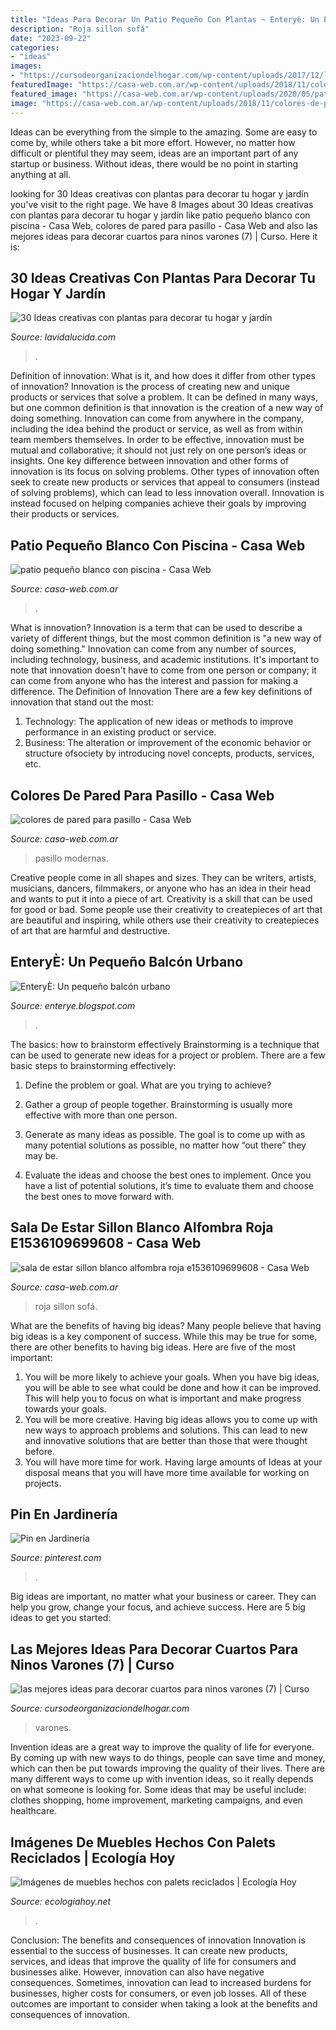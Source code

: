 ```yaml
---
title: "Ideas Para Decorar Un Patio Pequeño Con Plantas ~ Enteryè: Un Pequeño Balcón Urbano"
description: "Roja sillon sofá"
date: "2023-09-22"
categories:
- "ideas"
images:
- "https://cursodeorganizaciondelhogar.com/wp-content/uploads/2017/12/las-emjores-ideas-para-decorar-cuartos-para-ninos-varones-2.jpg"
featuredImage: "https://casa-web.com.ar/wp-content/uploads/2018/11/colores-de-pared-para-pasillo.jpg"
featured_image: "https://casa-web.com.ar/wp-content/uploads/2020/05/patio-pequeño-blanco-con-piscina.jpg"
image: "https://casa-web.com.ar/wp-content/uploads/2018/11/colores-de-pared-para-pasillo.jpg"
---
```



Ideas can be everything from the simple to the amazing. Some are easy to come by, while others take a bit more effort. However, no matter how difficult or plentiful they may seem, ideas are an important part of any startup or business. Without ideas, there would be no point in starting anything at all.

	

		
looking for 30 Ideas creativas con plantas para decorar tu hogar y jardín you've visit to the right page. We have 8 Images about 30 Ideas creativas con plantas para decorar tu hogar y jardín like patio pequeño blanco con piscina - Casa Web, colores de pared para pasillo - Casa Web and also las mejores ideas para decorar cuartos para ninos varones (7) | Curso. Here it is:
		
    
## 30 Ideas Creativas Con Plantas Para Decorar Tu Hogar Y Jardín

<img loading=lazy src="https://www.lavidalucida.com/wp-content/uploads/2014/02/1609688_536500663142889_345839435_n.jpg" onerror="this.onerror=null;this.src='https://tse3.mm.bing.net/th?id=OIP.RSAjUmuL6ft3UPjqHsh3qAHaFO&amp;pid=15.1';" alt="30 Ideas creativas con plantas para decorar tu hogar y jardín">

_Source: lavidalucida.com_

>. 

	

Definition of innovation: What is it, and how does it differ from other types of innovation?
Innovation is the process of creating new and unique products or services that solve a problem. It can be defined in many ways, but one common definition is that innovation is the creation of a new way of doing something. Innovation can come from anywhere in the company, including the idea behind the product or service, as well as from within team members themselves. In order to be effective, innovation must be mutual and collaborative; it should not just rely on one person’s ideas or insights. 
One key difference between innovation and other forms of innovation is its focus on solving problems. Other types of innovation often seek to create new products or services that appeal to consumers (instead of solving problems), which can lead to less innovation overall. Innovation is instead focused on helping companies achieve their goals by improving their products or services.

    
## Patio Pequeño Blanco Con Piscina - Casa Web

<img loading=lazy src="https://casa-web.com.ar/wp-content/uploads/2020/05/patio-pequeño-blanco-con-piscina.jpg" onerror="this.onerror=null;this.src='https://tse3.mm.bing.net/th?id=OIP.BHEowj2lOkaeHcyRAmcZYAHaFj&amp;pid=15.1';" alt="patio pequeño blanco con piscina - Casa Web">

_Source: casa-web.com.ar_

>. 

	

What is innovation?
Innovation is a term that can be used to describe a variety of different things, but the most common definition is "a new way of doing something." Innovation can come from any number of sources, including technology, business, and academic institutions. It's important to note that innovation doesn't have to come from one person or company; it can come from anyone who has the interest and passion for making a difference.
The Definition of Innovation
There are a few key definitions of innovation that stand out the most: 
1. Technology: The application of new ideas or methods to improve performance in an existing product or service. 
2. Business: The alteration or improvement of the economic behavior or structure ofsociety by introducing novel concepts, products, services, etc. 

    
## Colores De Pared Para Pasillo - Casa Web

<img loading=lazy src="https://casa-web.com.ar/wp-content/uploads/2018/11/colores-de-pared-para-pasillo.jpg" onerror="this.onerror=null;this.src='https://tse2.mm.bing.net/th?id=OIP.DkjFiC4nTmLhy_CPFMf-TwAAAA&amp;pid=15.1';" alt="colores de pared para pasillo - Casa Web">

_Source: casa-web.com.ar_

>pasillo modernas. 

	

Creative people come in all shapes and sizes. They can be writers, artists, musicians, dancers, filmmakers, or anyone who has an idea in their head and wants to put it into a piece of art. Creativity is a skill that can be used for good or bad. Some people use their creativity to createpieces of art that are beautiful and inspiring, while others use their creativity to createpieces of art that are harmful and destructive.

    
## EnteryÈ: Un Pequeño Balcón Urbano

<img loading=lazy src="http://2.bp.blogspot.com/_0gIgD4wM3HM/TB5qxDWB6pI/AAAAAAAAAZI/904ncqg70gk/s1600/Balcones+pequeños+2.jpg" onerror="this.onerror=null;this.src='https://tse2.mm.bing.net/th?id=OIP.j3MAoQLkh15S-TEbgpsE-AHaFF&amp;pid=15.1';" alt="EnteryÈ: Un pequeño balcón urbano">

_Source: enterye.blogspot.com_

>. 

	

The basics: how to brainstorm effectively
Brainstorming is a technique that can be used to generate new ideas for a project or problem. There are a few basic steps to brainstorming effectively:
1. Define the problem or goal. What are you trying to achieve?

2. Gather a group of people together. Brainstorming is usually more effective with more than one person.

3. Generate as many ideas as possible. The goal is to come up with as many potential solutions as possible, no matter how “out there” they may be.

4. Evaluate the ideas and choose the best ones to implement. Once you have a list of potential solutions, it’s time to evaluate them and choose the best ones to move forward with.

    
## Sala De Estar Sillon Blanco Alfombra Roja E1536109699608 - Casa Web

<img loading=lazy src="https://casa-web.com.ar/wp-content/uploads/2011/06/sala-de-estar-sillon-blanco-alfombra-roja-515x1024.jpg" onerror="this.onerror=null;this.src='https://tse2.mm.bing.net/th?id=OIP.XAYS2a12Y4qD---ezC-VAgHaOu&amp;pid=15.1';" alt="sala de estar sillon blanco alfombra roja e1536109699608 - Casa Web">

_Source: casa-web.com.ar_

>roja sillon sofá. 

	

What are the benefits of having big ideas?
Many people believe that having big ideas is a key component of success. While this may be true for some, there are other benefits to having big ideas. Here are five of the most important: 
1. You will be more likely to achieve your goals. When you have big ideas, you will be able to see what could be done and how it can be improved. This will help you to focus on what is important and make progress towards your goals. 
2. You will be more creative. Having big ideas allows you to come up with new ways to approach problems and solutions. This can lead to new and innovative solutions that are better than those that were thought before. 
3. You will have more time for work. Having large amounts of Ideas at your disposal means that you will have more time available for working on projects.

    
## Pin En Jardinería

<img loading=lazy src="https://i.pinimg.com/736x/a7/44/77/a7447789251d4fbf1d51ecbe009a2a58.jpg" onerror="this.onerror=null;this.src='https://tse4.mm.bing.net/th?id=OIP.ptx9XM-en5v4JUt_BRF-iwHaLI&amp;pid=15.1';" alt="Pin en Jardinería">

_Source: pinterest.com_

>. 

	

Big ideas are important, no matter what your business or career. They can help you grow, change your focus, and achieve success. Here are 5 big ideas to get you started: 

    
## Las Mejores Ideas Para Decorar Cuartos Para Ninos Varones (7) | Curso

<img loading=lazy src="https://cursodeorganizaciondelhogar.com/wp-content/uploads/2017/12/las-emjores-ideas-para-decorar-cuartos-para-ninos-varones-2.jpg" onerror="this.onerror=null;this.src='https://tse2.mm.bing.net/th?id=OIP.-XD-kmibeu5Y8hGvvoIXtQHaLH&amp;pid=15.1';" alt="las mejores ideas para decorar cuartos para ninos varones (7) | Curso">

_Source: cursodeorganizaciondelhogar.com_

>varones. 

	

Invention ideas are a great way to improve the quality of life for everyone. By coming up with new ways to do things, people can save time and money, which can then be put towards improving the quality of their lives. There are many different ways to come up with invention ideas, so it really depends on what someone is looking for. Some ideas that may be useful include: clothes shopping, home improvement, marketing campaigns, and even healthcare.

    
## Imágenes De Muebles Hechos Con Palets Reciclados | Ecología Hoy

<img loading=lazy src="https://ecologiahoy.net/wp-content/uploads/2016/03/maxresdefault.jpg" onerror="this.onerror=null;this.src='https://tse3.mm.bing.net/th?id=OIP.afrLvqWVkgsoJZ-wM9tK7QHaFj&amp;pid=15.1';" alt="Imágenes de muebles hechos con palets reciclados | Ecología Hoy">

_Source: ecologiahoy.net_

>. 

	

Conclusion: The benefits and consequences of innovation
Innovation is essential to the success of businesses. It can create new products, services, and ideas that improve the quality of life for consumers and businesses alike. However, innovation can also have negative consequences. Sometimes, innovation can lead to increased burdens for businesses, higher costs for consumers, or even job losses. All of these outcomes are important to consider when taking a look at the benefits and consequences of innovation.

